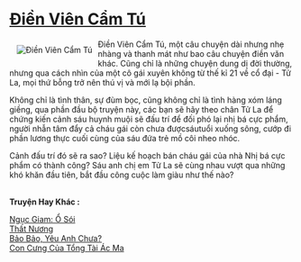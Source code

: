 <a href="https://utruyen.com/truyen/dien-vien-cam-tu/16899/" title="Điền Viên Cẩm Tú"><h1>Điền Viên Cẩm Tú</h1></a><div style="display:table"><img align="right" style="float: left; padding: 10px;" src="https://utruyen.com/images/story/200x260/dien-vien-cam-tu.jpg" alt="Điền Viên Cẩm Tú">Điền Viên Cẩm Tú, một câu chuyện dài nhưng nhẹ nhàng và thanh mát như bao câu chuyện điền văn khác. Cũng chỉ là những chuyện dung dị đời thường, nhưng qua cách nhìn của một cô gái xuyên không từ thế kỉ 21 về cổ đại - Tử La, mọi thứ bỗng trở nên thú vị và mới lạ bội phần.<p></p>Không chỉ là tình thân, sự đùm bọc, cũng không chỉ là tình hàng xóm láng giềng, qua phần đầu bộ truyện này, các bạn sẽ hãy theo chân Tử La để chứng kiến cảnh sáu huynh muội sẽ đấu trí để đối phó lại nhị bá cực phẩm, người nhẫn tâm đẩy cả cháu gái còn chưa đượcsáutuổi xuống sông, cướp đi phần lương thực cuối cùng của sáu đứa trẻ mồ côi nheo nhóc.<p></p>Cảnh đấu trí đó sẽ ra sao? Liệu kế hoạch bán cháu gái của nhà Nhị bá cực phẩm có thành công? Sáu anh chị em Tử La sẽ cùng nhau vượt qua những khó khăn đầu tiên, bắt đầu công cuộc làm giàu như thế nào?</div><p><br><b>Truyện Hay Khác :</b></p><a href="https://utruyen.com/truyen/nguc-giam-o-soi/19087/" alt="Ngục Giam: Ổ Sói">Ngục Giam: Ổ Sói</a><br/><a href="https://github.com/quanluxury/ngontinhhot/tree/master/truyenhay/20303/" alt="Thất Nương">Thất Nương</a><br/><a href="https://github.com/quanluxury/ngontinhhot/tree/master/truyenhay/18961/" alt="Bảo Bảo, Yêu Anh Chưa?">Bảo Bảo, Yêu Anh Chưa?</a><br/><a href="https://github.com/quanluxury/ngontinhhot/tree/master/truyenhay/19175/" alt="Con Cưng Của Tổng Tài Ác Ma">Con Cưng Của Tổng Tài Ác Ma</a><br/>